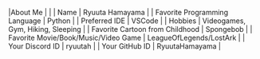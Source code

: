 
|About Me                                  |                                    |
| Name                                | Ryuuta Hamayama |
| Favorite Programming Language       | Python                              |
| Preferred IDE                       | VSCode                  |
| Hobbies                             | Videogames, Gym, Hiking, Sleeping     |
| Favorite Cartoon from Childhood     | Spongebob                             |
| Favorite Movie/Book/Music/Video Game     | LeagueOfLegends/LostArk                            |
| Your Discord ID                          | ryuutah                              |
| Your GitHub ID                           | RyuutaHamayama                              |